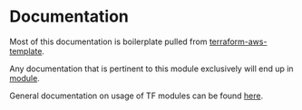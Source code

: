 # Documentation

Most of this documentation is boilerplate pulled from [terraform-aws-template][terraform-aws-template].

Any documentation that is pertinent to this module exclusively will end up in [module](./module).

General documentation on usage of TF modules can be found [here](./general).

[terraform-aws-template]: https://github.com/pbs/terraform-aws-template
